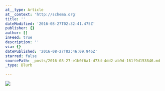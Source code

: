 ```yaml
---
at__type: Article
at__context: 'http://schema.org'
title: ''
dateModified: '2016-08-27T02:32:41.475Z'
publisher: {}
author: []
inFeed: true
description: ''
via: {}
datePublished: '2016-08-27T02:46:09.946Z'
starred: false
sourcePath: _posts/2016-08-27-e1b0f6a1-d73d-4dd2-ab9d-161f9d153846.md
_type: Blurb

---
```

![](https://the-grid-user-content.s3-us-west-2.amazonaws.com/cb7a34f9-f104-449a-b75c-c83cf99dcbb8.gif)